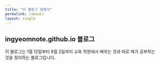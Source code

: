 ```yaml
---
title: "이 블로그 설명서"
permalink: /about/
layout: single
---
```


## ingyeomnote.github.io 블로그

이 블로그는 1월 12일부터 8월 2일까지 교육 학원에서 배우는 것과 따로 제가 공부하는 것을 정리하는 블로그입니다.



